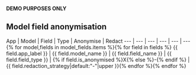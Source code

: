 **DEMO PURPOSES ONLY**
## Model field anonymisation
App | Model | Field | Type | Anonymise | Redact
--- | --- | ---   | ---  | --- | ---{% for model,fields in model_fields.items %}{% for field in fields %}
{{ field.app_label }} | {{ field.model_name }} | {{ field.field_name }} | {{ field.field_type }} | {% if field.is_anonymised %}X{% else %}-{% endif %} | {{ field.redaction_strategy|default:"-"|upper }}{% endfor %}{% endfor %}
